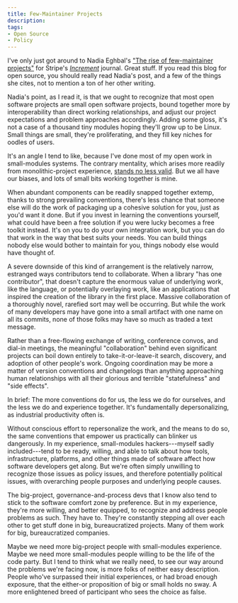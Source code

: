 ```yaml
---
title: Few-Maintainer Projects
description:
tags:
- Open Source
- Policy
---
```


I've only just got around to Nadia Eghbal's ["The rise of few-maintainer projects"](https://increment.com/open-source/the-rise-of-few-maintainer-projects/) for Stripe's [_Increment_](https://increment.com/) journal.  Great stuff.  If you read this blog for open source, you should really read Nadia's post, and a few of the things she cites, not to mention a ton of her other writing.

Nadia's point, as I read it, is that we ought to recognize that most open software projects are small open software projects, bound together more by interoperability than direct working relationships, and adjust our project expectations and problem approaches accordingly.  Adding some gloss, it's not a case of a thousand tiny modules hoping they'll grow up to be Linux.  Small things are small, they're proliferating, and they fill key niches for oodles of users.

It's an angle I tend to like, because I've done most of my open work in small-modules systems.  The contrary mentality, which arises more readily from monolithic-project experience, [stands no less valid](https://writing.kemitchell.com/2019/05/18/Schools.html).  But we all have our biases, and lots of small bits working together is mine.

When abundant components can be readily snapped together extemp, thanks to strong prevailing conventions, there's less chance that someone else will do the work of packaging up a cohesive solution for you, just as you'd want it done.  But if you invest in learning the conventions yourself, what could have been a free solution if you were lucky becomes a free toolkit instead.  It's on you to do your own integration work, but you can do that work in the way that best suits your needs.  You can build things nobody else would bother to maintain for you, things nobody else would have thought of.

A severe downside of this kind of arrangement is the relatively narrow, estranged ways contributors tend to collaborate.  When a library "has one contributor", that doesn't capture the enormous value of underlying work, like the language, or potentially overlaying work, like an applications that inspired the creation of the library in the first place.  Massive collaboration of a thoroughly novel, rarefied sort may well be occurring.  But while the work of many developers may have gone into a small artifact with one name on all its commits, none of those folks may have so much as traded a text message.

Rather than a free-flowing exchange of writing, conference convos, and dial-in meetings, the meaningful "collaboration" behind even significant projects can boil down entirely to take-it-or-leave-it search, discovery, and adoption of other people's work.  Ongoing coordination may be more a matter of version conventions and changelogs than anything approaching human relationships with all their glorious and terrible "statefulness" and "side effects".

In brief:  The more conventions do for us, the less we do for ourselves, and the less we do and experience together.  It's fundamentally depersonalizing, as industrial productivity often is.

Without conscious effort to repersonalize the work, and the means to do so, the same conventions that empower us practically can blinker us dangerously.  In my experience, small-modules hackers---myself sadly included---tend to be ready, willing, and able to talk about how tools, infrastructure, platforms, and other things made of software affect how software developers get along.  But we're often simply unwilling to recognize those issues as policy issues, and therefore potentially political issues, with overarching people purposes and underlying people causes.

The big-project, governance-and-process devs that I know also tend to stick to the software comfort zone by preference.  But in my experience, they're more willing, and better equipped, to recognize and address people problems as such.  They have to.  They're constantly stepping all over each other to get stuff done in big, bureaucratized projects.  Many of them work for big, bureaucratized companies.

Maybe we need more big-project people with small-modules experience.  Maybe we need more small-modules people willing to be the life of the code party.  But I tend to think what we really need, to see our way around the problems we're facing now, is more folks of neither easy description.  People who've surpassed their initial experiences, or had broad enough exposure, that the either-or proposition of big or small holds no sway.  A more enlightened breed of participant who sees the choice as false.
